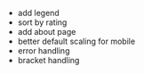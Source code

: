 - add legend
- sort by rating
- add about page
- better default scaling for mobile
- error handling
- bracket handling